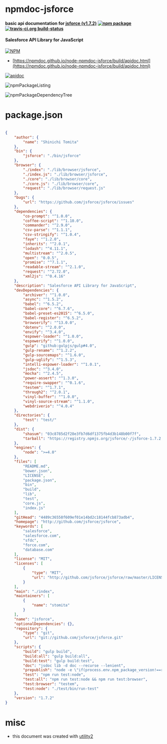 # npmdoc-jsforce

#### basic api documentation for  [jsforce (v1.7.2)](http://github.com/jsforce/jsforce)  [![npm package](https://img.shields.io/npm/v/npmdoc-jsforce.svg?style=flat-square)](https://www.npmjs.org/package/npmdoc-jsforce) [![travis-ci.org build-status](https://api.travis-ci.org/npmdoc/node-npmdoc-jsforce.svg)](https://travis-ci.org/npmdoc/node-npmdoc-jsforce)

#### Salesforce API Library for JavaScript

[![NPM](https://nodei.co/npm/jsforce.png?downloads=true&downloadRank=true&stars=true)](https://www.npmjs.com/package/jsforce)

- [https://npmdoc.github.io/node-npmdoc-jsforce/build/apidoc.html](https://npmdoc.github.io/node-npmdoc-jsforce/build/apidoc.html)

[![apidoc](https://npmdoc.github.io/node-npmdoc-jsforce/build/screenCapture.buildCi.browser.%252Ftmp%252Fbuild%252Fapidoc.html.png)](https://npmdoc.github.io/node-npmdoc-jsforce/build/apidoc.html)

![npmPackageListing](https://npmdoc.github.io/node-npmdoc-jsforce/build/screenCapture.npmPackageListing.svg)

![npmPackageDependencyTree](https://npmdoc.github.io/node-npmdoc-jsforce/build/screenCapture.npmPackageDependencyTree.svg)



# package.json

```json

{
    "author": {
        "name": "Shinichi Tomita"
    },
    "bin": {
        "jsforce": "./bin/jsforce"
    },
    "browser": {
        "./index": "./lib/browser/jsforce",
        "./index.js": "./lib/browser/jsforce",
        "./core": "./lib/browser/core",
        "./core.js": "./lib/browser/core",
        "request": "./lib/browser/request.js"
    },
    "bugs": {
        "url": "https://github.com/jsforce/jsforce/issues"
    },
    "dependencies": {
        "co-prompt": "^1.0.0",
        "coffee-script": "^1.10.0",
        "commander": "^2.9.0",
        "csv-parse": "^1.1.1",
        "csv-stringify": "^1.0.4",
        "faye": "^1.2.0",
        "inherits": "^2.0.1",
        "lodash": "^4.11.1",
        "multistream": "^2.0.5",
        "open": "0.0.5",
        "promise": "^7.1.1",
        "readable-stream": "^2.1.0",
        "request": "^2.72.0",
        "xml2js": "^0.4.16"
    },
    "description": "Salesforce API Library for JavaScript",
    "devDependencies": {
        "archiver": "^1.0.0",
        "async": "^1.5.2",
        "babel": "^6.5.2",
        "babel-core": "^6.7.6",
        "babel-preset-es2015": "^6.5.0",
        "babel-register": "^6.5.2",
        "browserify": "^13.0.0",
        "dotenv": "^2.0.0",
        "envify": "^3.4.0",
        "espower-loader": "^1.0.0",
        "espowerify": "^1.0.0",
        "gulp": "github:gulpjs/gulp#4.0",
        "gulp-rename": "^1.2.2",
        "gulp-sourcemaps": "^1.6.0",
        "gulp-uglify": "^1.5.3",
        "intelli-espower-loader": "^1.0.1",
        "jsdoc": "^3.4.0",
        "mocha": "^2.4.5",
        "power-assert": "^1.3.0",
        "require-swapper": "^0.1.6",
        "testem": "^1.7.1",
        "through2": "^2.0.1",
        "vinyl-buffer": "^1.0.0",
        "vinyl-source-stream": "^1.1.0",
        "webdriverio": "^4.0.4"
    },
    "directories": {
        "test": "test/"
    },
    "dist": {
        "shasum": "03c8785d2f28e3fb7d6df1375fb4d3b148b00f7f",
        "tarball": "https://registry.npmjs.org/jsforce/-/jsforce-1.7.2.tgz"
    },
    "engines": {
        "node": ">=4.0"
    },
    "files": [
        "README.md",
        "bower.json",
        "LICENSE",
        "package.json",
        "bin",
        "build",
        "lib",
        "test",
        "core.js",
        "index.js"
    ],
    "gitHead": "4489c36558f609ef01e14bd2c18144fcb873adb4",
    "homepage": "http://github.com/jsforce/jsforce",
    "keywords": [
        "salesforce",
        "salesforce.com",
        "sfdc",
        "force.com",
        "database.com"
    ],
    "license": "MIT",
    "licenses": [
        {
            "type": "MIT",
            "url": "http://github.com/jsforce/jsforce/raw/master/LICENSE"
        }
    ],
    "main": "./index",
    "maintainers": [
        {
            "name": "stomita"
        }
    ],
    "name": "jsforce",
    "optionalDependencies": {},
    "repository": {
        "type": "git",
        "url": "git://github.com/jsforce/jsforce.git"
    },
    "scripts": {
        "build": "gulp build",
        "build:all": "gulp build:all",
        "build:test": "gulp build:test",
        "doc": "jsdoc lib -d doc --recurse --lenient",
        "prepublish": "node -e \"if(process.env.npm_package_version!==require('./lib/VERSION')){console.error('The pacakge.json version is not matching to ./lib/VERSION.js');process.exit(1)}\"",
        "test": "npm run test:node",
        "test:all": "npm run test:node && npm run test:browser",
        "test:browser": "testem",
        "test:node": "./test/bin/run-test"
    },
    "version": "1.7.2"
}
```



# misc
- this document was created with [utility2](https://github.com/kaizhu256/node-utility2)
